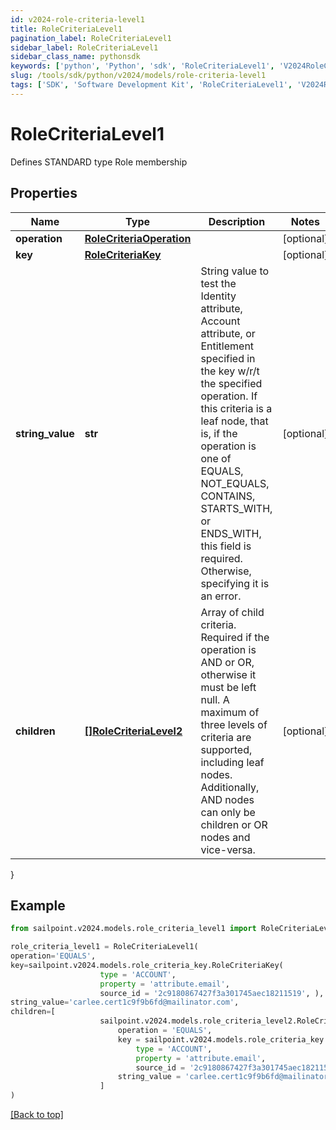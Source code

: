 ```yaml
---
id: v2024-role-criteria-level1
title: RoleCriteriaLevel1
pagination_label: RoleCriteriaLevel1
sidebar_label: RoleCriteriaLevel1
sidebar_class_name: pythonsdk
keywords: ['python', 'Python', 'sdk', 'RoleCriteriaLevel1', 'V2024RoleCriteriaLevel1'] 
slug: /tools/sdk/python/v2024/models/role-criteria-level1
tags: ['SDK', 'Software Development Kit', 'RoleCriteriaLevel1', 'V2024RoleCriteriaLevel1']
---
```


# RoleCriteriaLevel1

Defines STANDARD type Role membership

## Properties

Name | Type | Description | Notes
------------ | ------------- | ------------- | -------------
**operation** | [**RoleCriteriaOperation**](role-criteria-operation) |  | [optional] 
**key** | [**RoleCriteriaKey**](role-criteria-key) |  | [optional] 
**string_value** | **str** | String value to test the Identity attribute, Account attribute, or Entitlement specified in the key w/r/t the specified operation. If this criteria is a leaf node, that is, if the operation is one of EQUALS, NOT_EQUALS, CONTAINS, STARTS_WITH, or ENDS_WITH, this field is required. Otherwise, specifying it is an error. | [optional] 
**children** | [**[]RoleCriteriaLevel2**](role-criteria-level2) | Array of child criteria. Required if the operation is AND or OR, otherwise it must be left null. A maximum of three levels of criteria are supported, including leaf nodes. Additionally, AND nodes can only be children or OR nodes and vice-versa. | [optional] 
}

## Example

```python
from sailpoint.v2024.models.role_criteria_level1 import RoleCriteriaLevel1

role_criteria_level1 = RoleCriteriaLevel1(
operation='EQUALS',
key=sailpoint.v2024.models.role_criteria_key.RoleCriteriaKey(
                    type = 'ACCOUNT', 
                    property = 'attribute.email', 
                    source_id = '2c9180867427f3a301745aec18211519', ),
string_value='carlee.cert1c9f9b6fd@mailinator.com',
children=[
                    sailpoint.v2024.models.role_criteria_level2.RoleCriteriaLevel2(
                        operation = 'EQUALS', 
                        key = sailpoint.v2024.models.role_criteria_key.RoleCriteriaKey(
                            type = 'ACCOUNT', 
                            property = 'attribute.email', 
                            source_id = '2c9180867427f3a301745aec18211519', ), 
                        string_value = 'carlee.cert1c9f9b6fd@mailinator.com', )
                    ]
)

```
[[Back to top]](#) 

